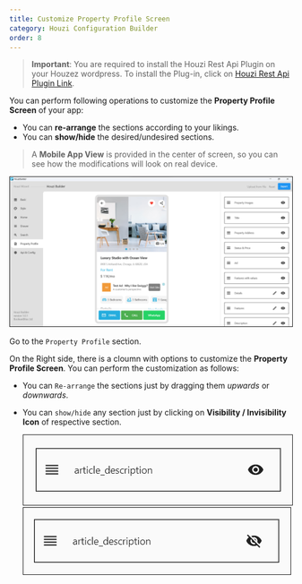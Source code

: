 ```yaml
---
title: Customize Property Profile Screen
category: Houzi Configuration Builder
order: 8
---
```


> **Important**: You are required to install the Houzi Rest Api Plugin on your Houzez wordpress. To install the Plug-in, click on [Houzi Rest Api Plugin Link](https://github.com/booleanbites/houzi-rest-api).

You can perform following operations to customize the **Property Profile Screen** of your app: 
* You can **re-arrange** the sections according to your likings.
* You can **show/hide** the desired/undesired sections.

> A **Mobile App View** is provided in the center of screen, so you can see how the modifications will look on real device.  

<img src="../../images/property-profile-screenshot.png" alt="property-profile-screenshot" title="property-profile-screenshot" border= "1px solid"/>

Go to the `Property Profile` section.

On the Right side, there is a cloumn with options to customize the **Property Profile Screen**. You can perform the customization as follows:
* You can `Re-arrange` the sections just by dragging them *upwards* or *downwards*.
* You can `show/hide` any section just by clicking on **Visibility / Invisibility Icon** of respective section.  
    
    <img src="../../images/property-profile-list-tile-screenshot.png" alt="property-profile-list-tile-screenshot" title="property-profile-list-tile-screenshot" border= "1px solid"/>
    <img src="../../images/property-profile-hide-list-tile-screenshot.png" alt="property-profile-hide-list-tile-screenshot" title="property-profile-hide-list-tile-screenshot" border= "1px solid"/>